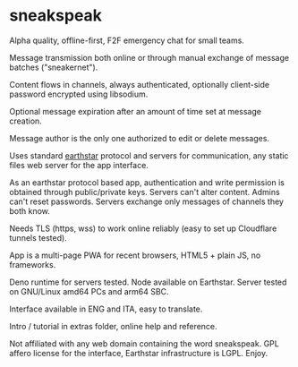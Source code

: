 # sneakspeak #

Alpha quality, offline-first, F2F emergency chat for small teams.

Message transmission both online or through manual exchange of message batches ("sneakernet").

Content flows in channels, always authenticated, optionally client-side password encrypted using libsodium. 

Optional message expiration after an amount of time set at message creation.

Message author is the only one authorized to edit or delete messages.

Uses standard [earthstar](https://earthstar-project.org) protocol and servers for communication, any static files web server for the app interface.

As an earthstar protocol based app, authentication and write permission is obtained through public/private keys. Servers can't alter content. Admins can't reset passwords. Servers exchange only messages of channels they both know.

Needs TLS (https, wss) to work online reliably (easy to set up Cloudflare tunnels tested).

App is a multi-page PWA for recent browsers, HTML5 + plain JS, no frameworks.

Deno runtime for servers tested. Node available on Earthstar. Server tested on GNU/Linux amd64 PCs and arm64 SBC.

Interface available in ENG and ITA, easy to translate.

Intro / tutorial in extras folder, online help and reference.

Not affiliated with any web domain containing the word sneakspeak. GPL affero license for the interface, Earthstar infrastructure is LGPL. Enjoy.
